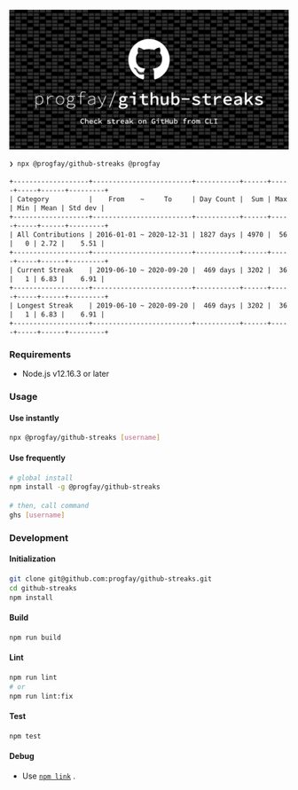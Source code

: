 <p align="center">
  <img src="/.github/thumbnail.png">
</p>

```
❯ npx @progfay/github-streaks @progfay

+-------------------+-------------------------+-----------+------+-----+-----+------+---------+
| Category          |    From    ~     To     | Day Count |  Sum | Max | Min | Mean | Std dev |
+-------------------+-------------------------+-----------+------+-----+-----+------+---------+
| All Contributions | 2016-01-01 ~ 2020-12-31 | 1827 days | 4970 |  56 |   0 | 2.72 |    5.51 |
+-------------------+-------------------------+-----------+------+-----+-----+------+---------+
| Current Streak    | 2019-06-10 ~ 2020-09-20 |  469 days | 3202 |  36 |   1 | 6.83 |    6.91 |
+-------------------+-------------------------+-----------+------+-----+-----+------+---------+
| Longest Streak    | 2019-06-10 ~ 2020-09-20 |  469 days | 3202 |  36 |   1 | 6.83 |    6.91 |
+-------------------+-------------------------+-----------+------+-----+-----+------+---------+
```

### Requirements

- Node.js v12.16.3 or later


### Usage

#### Use instantly

```sh
npx @progfay/github-streaks [username]
```

#### Use frequently

```sh
# global install
npm install -g @progfay/github-streaks

# then, call command
ghs [username]
```


### Development

#### Initialization

```sh
git clone git@github.com:progfay/github-streaks.git
cd github-streaks
npm install
```


#### Build

```sh
npm run build
```


#### Lint

```sh
npm run lint
# or
npm run lint:fix
```


#### Test

```sh
npm test
```


#### Debug

- Use [`npm link`](https://docs.npmjs.com/cli/link.html) .
